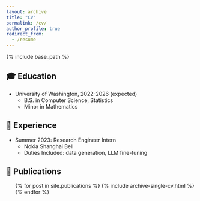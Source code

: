```yaml
---
layout: archive
title: "CV"
permalink: /cv/
author_profile: true
redirect_from:
  - /resume
---
```


{% include base_path %}

## 🎓 Education
* University of Washington, 2022-2026 (expected)
  * B.S. in Computer Science, Statistics
  * Minor in Mathematics

## 📍 Experience
* Summer 2023: Research Engineer Intern
  * Nokia Shanghai Bell
  * Duties Included: data generation, LLM fine-tuning

## 📝 Publications
  <ul>{% for post in site.publications %}
    {% include archive-single-cv.html %}
  {% endfor %}</ul>
